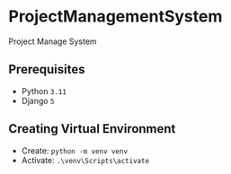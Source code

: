 # ProjectManagementSystem
Project Manage System
## Prerequisites

- Python `3.11`
- Django `5`

## Creating Virtual Environment

- Create: `python -m venv venv`
- Activate: `.\venv\Scripts\activate`